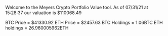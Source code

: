 Welcome to the Meyers Crypto Portfolio Value tool. 
As of 07/31/21 at 15:28:37 our valuation is $110068.49 

BTC Price = $41330.92
 ETH Price = $2457.63
BTC Holdings = 1.06BTC
 ETH holdings = 26.960005962ETH 
